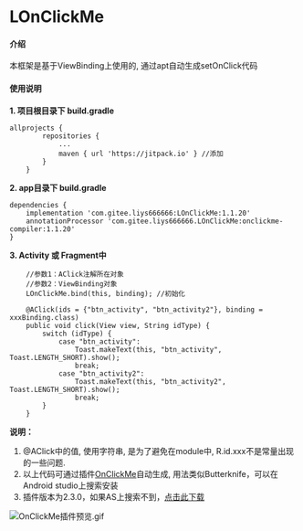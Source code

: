 # LOnClickMe

#### 介绍
本框架是基于ViewBinding上使用的, 通过apt自动生成setOnClick代码


#### 使用说明

**1.  项目根目录下 build.gradle**
```
allprojects {
        repositories {
            ...
            maven { url 'https://jitpack.io' } //添加
        }
    }
```

**2. app目录下 build.gradle**
```
dependencies {
    implementation 'com.gitee.liys666666:LOnClickMe:1.1.20'
    annotationProcessor 'com.gitee.liys666666.LOnClickMe:onclickme-compiler:1.1.20'
}
```
**3. Activity 或 Fragment中**
```
    //参数1：AClick注解所在对象
    //参数2：ViewBinding对象
    LOnClickMe.bind(this, binding); //初始化
```
```
    @AClick(ids = {"btn_activity", "btn_activity2"}, binding = xxxBinding.class)
    public void click(View view, String idType) {
        switch (idType) {
            case "btn_activity":
                Toast.makeText(this, "btn_activity", Toast.LENGTH_SHORT).show();
                break;
            case "btn_activity2":
                Toast.makeText(this, "btn_activity2", Toast.LENGTH_SHORT).show();
                break;
        }
    }
```
**说明：**
1. @AClick中的值, 使用字符串, 是为了避免在module中, R.id.xxx不是常量出现的一些问题.
2. 以上代码可通过插件[OnClickMe](https://plugins.jetbrains.com/plugin/14634-onclickme)自动生成, 用法类似Butterknife，可以在Android studio上搜索安装
3. 插件版本为2.3.0，如果AS上搜索不到，[点击此下载](https://gitee.com/liys666666/LOnClickMe/blob/master/OnClickMe2.3.0.jar)

![OnClickMe插件预览.gif](https://gitee.com/liys666666/LOnClickMe/blob/master/OnClickMe.gif)
